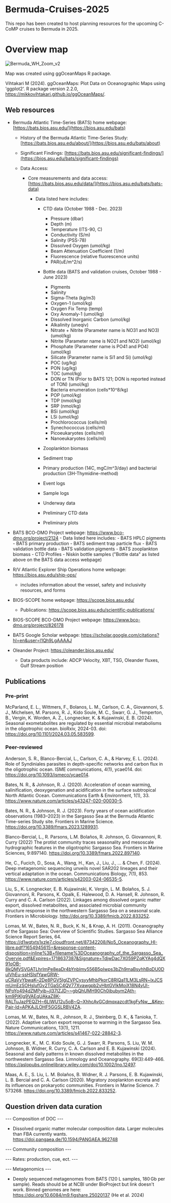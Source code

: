 # Bermuda-Cruises-2025
This repo has been created to host planning resources for the upcoming C-CoMP cruises to Bermuda in 2025.

# Overview map
![Bermuda_WH_Zoom_v2](https://github.com/user-attachments/assets/c77ade85-b327-4ee7-9a1b-e4499e1f7161)


Map was created using ggOceanMaps R package. 

Vihtakari M (2024). ggOceanMaps: Plot Data on Oceanographic Maps using 'ggplot2'. R package version 2.2.0, https://mikkovihtakari.github.io/ggOceanMaps/.

## Web resources
- Bermuda Atlantic Time-Series (BATS) home webpage: [https://bats.bios.asu.edu/](https://bios.asu.edu/bats)
    - History of the Bermuda Atlantic Time-Series Study: [https://bats.bios.asu.edu/about/](https://bios.asu.edu/bats/about)
    - Significant Findings: [https://bats.bios.asu.edu/significant-findings/](https://bios.asu.edu/bats/significant-findings)
      
    - Data Access:
      - Core measurements and data access: [https://bats.bios.asu.edu/data/](https://bios.asu.edu/bats/bats-data)
        
          - Data listed here includes:
            - CTD data (October 1988 - Dec. 2023)
              - Pressure (dbar)
              - Depth (m)
              - Temperature (ITS-90, C)
              - Conductivity (S/m)
              - Salinity (PSS-78)
              - Dissolved Oxygen (umol/kg)
              - Beam Attenuation Coefficient (1/m)
              - Fluorescence (relative fluorescence units)
              - PAR(uE/m^2/s)

            - Bottle data (BATS and validation cruises, October 1988 - June 2023)
              - Pigments
              - Salinity
              - Sigma-Theta (kg/m3)
              - Oxygen-1 (umol/kg)
              - Oxygen Fix Temp (temp)
              - Oxy Anomaly-1 (umol/kg)
              - Dissolved Inorganic Carbon (umol/kg)
              - Alkalinity (uneqiv)
              - Nitrate + Nitrite (Parameter name is NO31 and NO3) (umol/kg)
              - Nitrite (Parameter name is NO21 and NO2) (umol/kg)
              - Phosphate (Parameter name is PO41 and PO4) (umol/kg)
              - Silicate (Parameter name is Si1 and Si) (umol/kg)
              - POC (ug/kg)
              - PON (ug/kg)
              - TOC (umol/kg)
              - DON or TN (Prior to BATS 121; DON is reported instead of TON) (umol/kg)
              - Bacteria enumeration (cells*10^8/kg)
              - POP (umol/kg)
              - TDP (nmol/kg)
              - SRP (nmol/kg)
              - BSi (umol/kg)
              - LSi (umol/kg)
              - Prochlorococcus (cells/ml)
              - Synechococcus (cells/ml)
              - Picoeukaryotes (cells/ml)
              - Nanoeukaryotes (cells/ml)
                
            - Zooplankton biomass
            - Sediment trap
            - Primary production (14C, mgC/m^3/day) and bacterial production (3H-Thymidine-method)
            - Event logs
            - Sample logs
            - Underway data
            - Preliminary CTD data
            - Preliminary plots

- BATS BCO-DMO Project webpage: https://www.bco-dmo.org/project/2124
          - Data listed here includes:
            - BATS HPLC pigments
            - BATS primary production
            - BATS sediment trap particle flux
            - BATS validation bottle data
            - BATS validation pigments
            - BATS zooplankton biomass
            - CTD Profiles
            - Niskin bottle samples ("Bottle data" as listed above on the BATS data access webpage)

- R/V Atlantic Explorer Ship Operations home webpage: https://bios.asu.edu/ship-ops/
    - includes information about the vessel, safety and inclusivity resources, and forms
 
- BIOS-SCOPE home webpage: https://scope.bios.asu.edu/
    - Publications: https://scope.bios.asu.edu/scientific-publications/
- BIOS-SCOPE BCO-DMO Project webpage: https://www.bco-dmo.org/project/826178

- BATS Google Scholar webpage: https://scholar.google.com/citations?hl=en&user=l1Qh9LgAAAAJ

- Oleander Project: https://oleander.bios.asu.edu/
  - Data products include: ADCP Velocity, XBT, TSG, Oleander fluxes, Gulf Stream position
 

## Publications

### Pre-print

McParland, E. L., Wittmers, F., Bolanos, L. M., Carlson, C. A., Giovannoni, S. J., Michelsen, M. Parsons, R. J., Kido Soule, M. C., Swarr, G. J., Temperton, B., Vergin, K. Worden, A. Z., Longnecker, K. & Kujawinski, E. B. (2024). Seasonal exometabolites are regulated by essential microbial metabolisms in the oligotrophic ocean. bioRxiv, 2024-03. doi: https://doi.org/10.1101/2024.03.05.583599. 

### Peer-reviewed

Anderson, S. R., Blanco-Bercial, L., Carlson, C. A., & Harvey, E. L. (2024). Role of Syndiniales parasites in depth-specific networks and carbon flux in the oligotrophic ocean. ISME communications, 4(1), ycae014. doi: https://doi.org/10.1093/ismeco/ycae014.

Bates, N. R., & Johnson, R. J. (2020). Acceleration of ocean warming, salinification, deoxygenation and acidification in the surface subtropical North Atlantic Ocean. Communications Earth & Environment, 1(1), 33. https://www.nature.com/articles/s43247-020-00030-5. 

Bates, N. R., & Johnson, R. J. (2023). Forty years of ocean acidification observations (1983–2023) in the Sargasso Sea at the Bermuda Atlantic Time-series Study site. Frontiers in Marine Science. https://doi.org/10.3389/fmars.2023.1289931. 

Blanco-Bercial, L., R. Parsons, L.M. Bolaños, R. Johnson, G. Giovannoni, R. Curry (2022) The protist community traces seasonality and mesoscale hydrographic features in the oligotrophic Sargasso Sea. Frontiers in Marine Sciences, 9:897140. https://doi.org/10.3389/fmars.2022.897140. 

He, C., Fucich, D., Sosa, A., Wang, H., Kan, J., Liu, J., ... & Chen, F. (2024). Deep metagenomic sequencing unveils novel SAR202 lineages and their vertical adaptation in the ocean. Communications Biology, 7(1), 853. https://www.nature.com/articles/s42003-024-06535-5. 

Liu, S., K. Longnecker, E. B. Kujawinski, K. Vergin, L. M. Bolaños, S. J. Giovannoni, R. Parsons, K. Opalk, E. Halewood, D. A. Hansell, R. Johnson, R. Curry and C. A. Carlson (2022). Linkages among dissolved organic matter export, dissolved metabolites, and associated microbial community structure response in the northwestern Sargasso Sea on a seasonal scale. Frontiers in Microbiology. http://doi.org/10.3389/fmicb.2022.833252. 

Lomas, M. W., Bates, N. R., Buck, K. N., & Knap, A. H. (2011). Oceanography of the Sargasso Sea: Overview of Scientific Studies. Sargasso Sea Alliance Science Report Series, 64. https://d1wqtxts1xzle7.cloudfront.net/87342208/No5_Oceanography_HI-libre.pdf?1654945615=&response-content-disposition=inline%3B+filename%3DOceanography_of_the_Sargasso_Sea_Overvie.pdf&Expires=1718637387&Signature=TdjwDac7X059PZqKYAg4dQX91oOB-8kQMVSVGATLhrImPe8eaDr4bYnblmy556B5pIwps3bZh9maBsyhhBqDU0DuIVhEu-ssHSlsfYawGRW-uCRaVvYbwaK~2De8PGV5IglZVPCysyyMhbPkorC8RlQa11LM3LsRN~lxJCSmUmEzSOHslufGv2TGaSC4QV77Xvawgpb2vHbtGVIkMoiX18N4yUl-NPoYo494dZMPyib~jl37IZJD~~gbQhUMH90Ch0ibubym2Ath-km9PjKlg9VAEqUAkaZ8K-RALTuJazPEQZH~6LIWU12u5oB~Q~XhhcAvGCdmqxazcdt1kgFyNw__&Key-Pair-Id=APKAJLOHF5GGSLRBV4ZA. 

Lomas, M. W., Bates, N. R., Johnson, R. J., Steinberg, D. K., & Tanioka, T. (2022). Adaptive carbon export response to warming in the Sargasso Sea. Nature Communications, 13(1), 1211. https://www.nature.com/articles/s41467-022-28842-3. 

Longnecker, K., M. C. Kido Soule, G. J. Swarr, R. Parsons, S. Liu, W. M. Johnson, B. Widner, R. Curry, C. A. Carlson and E. B. Kujawinski (2024). Seasonal and daily patterns in known dissolved metabolites in the northwestern Sargasso Sea. Limnology and Oceanography. 69(3):449-466. https://aslopubs.onlinelibrary.wiley.com/doi/10.1002/lno.12497. 

Maas, A. E., S. Liu, L. M. Bolaños, B. Widner, R. J. Parsons, E. B. Kujawinski, L. B. Bercial and C. A. Carlson (2020). Migratory zooplankton excreta and its influences on prokaryotic communities. Frontiers in Marine Science. 7: 573268. https://doi.org/10.3389/fmicb.2022.833252. 


## Question driven data curation 
--- Composition of DOC ---
- Dissolved organic matter molecular composition data. Larger molecules than FBA currently wants. https://doi.pangaea.de/10.1594/PANGAEA.962748 

    
--- Community composition ---
    
--- Rates: production, cue, ect. ---
    
--- Metagenomics --- 
- Deeply sequenced metagenomes from BATS (120 L samples, 180 Gb per sample). Reads should be at NCBI under BioProject but link doesn't work. Binned genomes are here: https://doi.org/10.6084/m9.figshare.25020137 (He et al. 2024)
    


    

